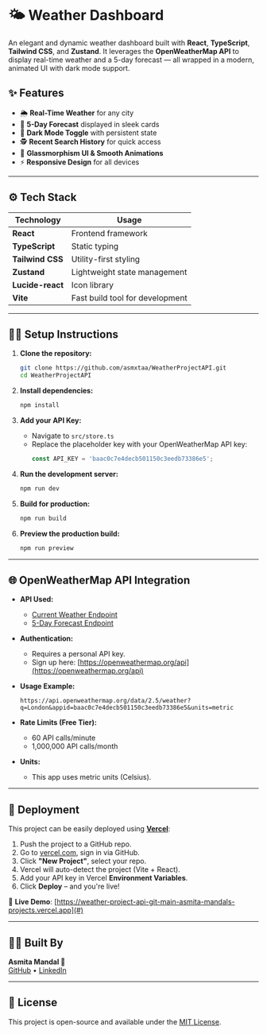 
# 🌤️ Weather Dashboard

An elegant and dynamic weather dashboard built with **React**, **TypeScript**, **Tailwind CSS**, and **Zustand**. It leverages the **OpenWeatherMap API** to display real-time weather and a 5-day forecast — all wrapped in a modern, animated UI with dark mode support.

## ✨ Features

- 🌦️ **Real-Time Weather** for any city
- 📅 **5-Day Forecast** displayed in sleek cards
- 🌙 **Dark Mode Toggle** with persistent state
- 🕵️ **Recent Search History** for quick access
- 💎 **Glassmorphism UI & Smooth Animations**
- ⚡ **Responsive Design** for all devices

---

## ⚙️ Tech Stack

| Technology     | Usage                             |
|----------------|-----------------------------------|
| **React**      | Frontend framework                |
| **TypeScript** | Static typing                     |
| **Tailwind CSS** | Utility-first styling           |
| **Zustand**    | Lightweight state management      |
| **Lucide-react** | Icon library                    |
| **Vite**       | Fast build tool for development   |

---

## 🧑‍💻 Setup Instructions

1. **Clone the repository:**
   ```bash
   git clone https://github.com/asmxtaa/WeatherProjectAPI.git
   cd WeatherProjectAPI
   ```

2. **Install dependencies:**
   ```bash
   npm install
   ```

3. **Add your API Key:**
   - Navigate to `src/store.ts`
   - Replace the placeholder key with your OpenWeatherMap API key:
     ```ts
     const API_KEY = 'baac0c7e4decb501150c3eedb73386e5';
     ```

4. **Run the development server:**
   ```bash
   npm run dev
   ```

5. **Build for production:**
   ```bash
   npm run build
   ```

6. **Preview the production build:**
   ```bash
   npm run preview
   ```

---

## 🌐 OpenWeatherMap API Integration

- **API Used:**
  - [Current Weather Endpoint](https://openweathermap.org/current)
  - [5-Day Forecast Endpoint](https://openweathermap.org/forecast5)

- **Authentication:**
  - Requires a personal API key.
  - Sign up here: [https://openweathermap.org/api](https://openweathermap.org/api)

- **Usage Example:**
  ```
  https://api.openweathermap.org/data/2.5/weather?q=London&appid=baac0c7e4decb501150c3eedb73386e5&units=metric
  ```

- **Rate Limits (Free Tier):**
  - 60 API calls/minute
  - 1,000,000 API calls/month

- **Units:**
  - This app uses metric units (Celsius).

---

## 🚀 Deployment

This project can be easily deployed using [**Vercel**](https://vercel.com):

1. Push the project to a GitHub repo.
2. Go to [vercel.com](https://vercel.com), sign in via GitHub.
3. Click **"New Project"**, select your repo.
4. Vercel will auto-detect the project (Vite + React).
5. Add your API key in Vercel **Environment Variables**.
6. Click **Deploy** – and you're live!

🔗 **Live Demo**: [https://weather-project-api-git-main-asmita-mandals-projects.vercel.app](#) 

---

## 🧑‍🎨 Built By

**Asmita Mandal 🌸**  
[GitHub](https://github.com/asmxtaa) • [LinkedIn](https://linkedin.com/in/asmxtaa)

---

## 📄 License

This project is open-source and available under the [MIT License](LICENSE).
```
